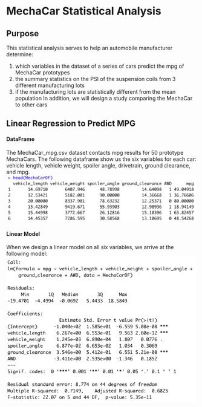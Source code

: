 # MechaCar Statistical Analysis

## Purpose
This statistical analysis serves to help an automobile manufacturer determine:
  1. which variables in the dataset of a series of cars predict the mpg of MechaCar prototypes
  2. the summary statistics on the PSI of the suspension coils from 3 different manufacturing lots
  3. if the manufacturing lots are statistically different from the mean population
In addition, we will design a study comparing the MechaCar to other cars

## Linear Regression to Predict MPG
#### DataFrame
The MechaCar_mpg.csv dataset contacts mpg results for 50 prototype MechaCars. The following dataframe show us the six variables for each car: vehicle length, vehicle weight, spoiler angle, drivetrain, ground clearance, and mpg.
![MechaCarDF](Resources/MechaCarDF.png)

#### Linear Model

When we design a linear model on all six variables, we arrive at the following model:
![MechaCarLM](Resources/MechaCarLM.png)

